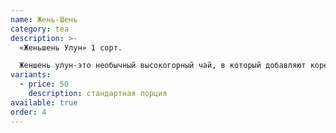 ```yaml
---
name: Жень-Шень
category: tea
description: >-
  «Женьшень Улун» 1 сорт. 

  Женшень улун-это необычный высокогорный чай, в который добавляют корень женьшеня. Листья скручивают  и вымачиваются в сиропе из солодки и женьшеня. После чего получаются оригинальные камушки. Цветочно-медовый аромат увлечет Вас далеко от суеты повседневности, а насыщенный и экстравагантный вкус поможет расслабится после долгого рабочего дня.
variants:
  - price: 50
    description: стандартная порция
available: true
order: 4
---
```


